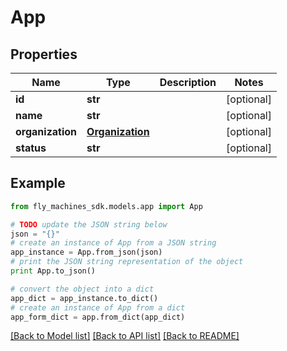 # App


## Properties
Name | Type | Description | Notes
------------ | ------------- | ------------- | -------------
**id** | **str** |  | [optional] 
**name** | **str** |  | [optional] 
**organization** | [**Organization**](Organization.md) |  | [optional] 
**status** | **str** |  | [optional] 

## Example

```python
from fly_machines_sdk.models.app import App

# TODO update the JSON string below
json = "{}"
# create an instance of App from a JSON string
app_instance = App.from_json(json)
# print the JSON string representation of the object
print App.to_json()

# convert the object into a dict
app_dict = app_instance.to_dict()
# create an instance of App from a dict
app_form_dict = app.from_dict(app_dict)
```
[[Back to Model list]](../README.md#documentation-for-models) [[Back to API list]](../README.md#documentation-for-api-endpoints) [[Back to README]](../README.md)


